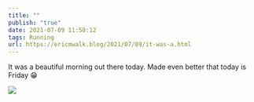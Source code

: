 ```yaml
---
title: ""
publish: "true"
date: 2021-07-09 11:50:12
tags: Running
url: https://ericmwalk.blog/2021/07/09/it-was-a.html
---
```


It was a beautiful morning out there today. Made even better that today is Friday 😁


![](https://ericmwalk.blog/uploads/2021/713161d9c7.jpg)
